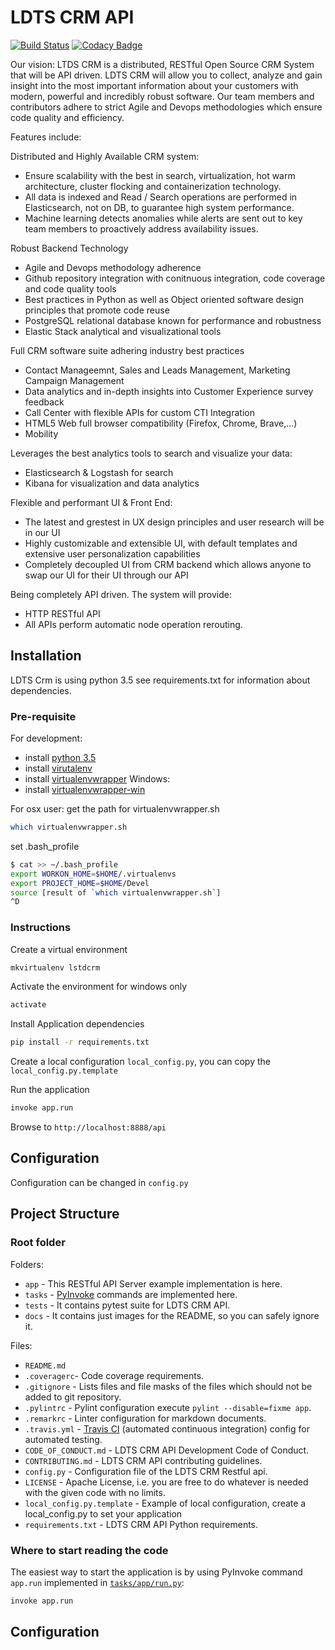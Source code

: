 # LDTS CRM API

[![Build Status](https://travis-ci.org/skalpel-tech/ldtscrm.svg?branch=master)](https://travis-ci.org/skalpel-tech/ldtscrm)
[![Codacy Badge](https://api.codacy.com/project/badge/Grade/cd69f740d0d144a79d2cccb023096261)](https://app.codacy.com/app/cedar-technologies/ldtscrm?utm_source=github.com&utm_medium=referral&utm_content=skalpel-tech/ldtscrm&utm_campaign=Badge_Grade_Settings)

Our vision: LTDS CRM is a distributed, RESTful Open Source CRM System that will be API driven. LDTS CRM will allow you to collect, analyze and gain insight into the most important information about your customers with modern, powerful and incredibly robust software. 
Our team members and contributors adhere to strict Agile and Devops methodologies which ensure code quality and efficiency. 

Features include:

Distributed and Highly Available CRM system:
* Ensure scalability with the best in search, virtualization, hot warm architecture, cluster flocking and containerization technology.
* All data is indexed and Read / Search operations are performed in Elasticsearch, not on DB, to guarantee high system performance.
* Machine learning detects anomalies while alerts are sent out to key team members to proactively address availability issues.

Robust Backend Technology 
* Agile and Devops methodology adherence 
* Github repository integration with conitnuous integration, code coverage and code quality tools
* Best practices in Python as well as Object oriented software design principles that promote code reuse
* PostgreSQL relational database known for performance and robustness 
* Elastic Stack analytical and visualizational tools

Full CRM software suite adhering industry best practices
* Contact Manageemnt, Sales and Leads Management, Marketing Campaign Management 
* Data analytics and in-depth insights into Customer Experience survey feedback
* Call Center with flexible APIs for custom CTI Integration  
* HTML5 Web full browser compatibility (Firefox, Chrome, Brave,...)
* Mobility

Leverages the best analytics tools to search and visualize your data: 
* Elasticsearch & Logstash for search 
* Kibana for visualization and data analytics

Flexible and performant UI & Front End:
* The latest and grestest in UX design principles and user research will be in our UI
* Highly customizable and extensible UI, with default templates and extensive user personalization capabilities 
* Completely decoupled UI from CRM backend which allows anyone to swap our UI for their UI through our API

Being completely API driven. The system will provide:
* HTTP RESTful API
* All APIs perform automatic node operation rerouting.

## Installation

LDTS Crm is using python 3.5 see requirements.txt for information about dependencies.

### Pre-requisite

For development:
* install [python 3.5](https://www.python.org/downloads/release/python-356/)
* install [virutalenv](https://pypi.org/project/virtualenv/)
* install [virtualenvwrapper](https://pypi.org/project/virtualenvwrapper/)
Windows:
* install [virtualenvwrapper-win](https://pypi.org/project/virtualenvwrapper-win/)

For osx user:
get the path for virtualenvwrapper.sh

```bash
which virtualenvwrapper.sh
```

set .bash_profile

```bash
$ cat >> ~/.bash_profile
export WORKON_HOME=$HOME/.virtualenvs
export PROJECT_HOME=$HOME/Devel
source [result of `which virtualenvwrapper.sh`]
^D
```

### Instructions

Create a virtual environment  

```bash
mkvirtualenv lstdcrm
```

Activate the environment for windows only

```bash
activate
```

Install Application dependencies  

```bash
pip install -r requirements.txt
```

Create a local configuration `local_config.py`, you can copy the `local_config.py.template`

Run the application

```bash
invoke app.run
```

Browse to `http://localhost:8888/api`

## Configuration

Configuration can be changed in `config.py`

## Project Structure

### Root folder

Folders:

* `app` - This RESTful API Server example implementation is here.
* `tasks` - [PyInvoke](http://www.pyinvoke.org/) commands are implemented here.
* `tests` - It contains pytest suite for LDTS CRM API.
* `docs` - It contains just images for the README, so you can safely ignore it.

Files:

* `README.md`
* `.coveragerc`- Code coverage requirements.
* `.gitignore` - Lists files and file masks of the files which should not be
  added to git repository.
* `.pylintrc` - Pylint configuration execute `pylint --disable=fixme app`.
* `.remarkrc` - Linter configuration for markdown documents.
* `.travis.yml` - [Travis CI](https://travis-ci.org/) (automated continuous
  integration) config for automated testing.
* `CODE_OF_CONDUCT.md` - LDTS CRM API Development Code of Conduct.
* `CONTRIBUTING.md` - LDTS CRM API contributing guidelines.
* `config.py` - Configuration file of the LDTS CRM Restful api.
* `LICENSE` - Apache License, i.e. you are free to do whatever is needed with the
  given code with no limits.
* `local_config.py.template` - Example of local configuration, create a local_config.py to set your application
* `requirements.txt` - LDTS CRM API Python requirements.

### Where to start reading the code

The easiest way to start the application is by using PyInvoke command `app.run`
implemented in [`tasks/app/run.py`](tasks/app/run.py):

```bash
invoke app.run
```

## Configuration
